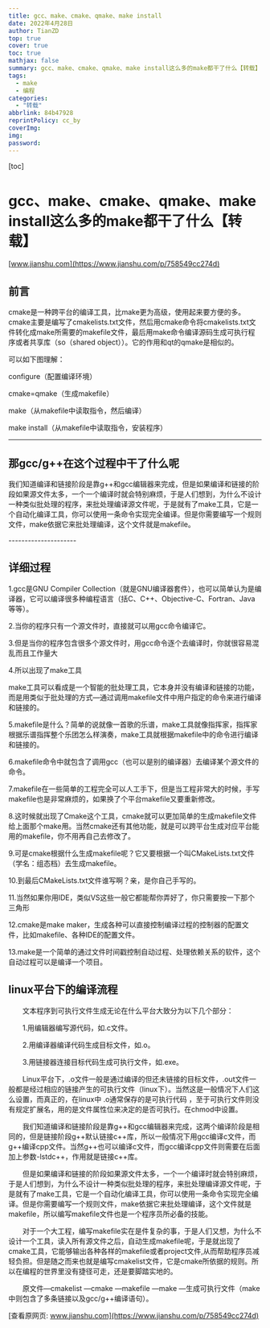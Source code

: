 ```yaml
---
title: gcc、make、cmake、qmake、make install
date: 2022年4月28日
author: TianZD
top: true
cover: true
toc: true
mathjax: false
summary: gcc、make、cmake、qmake、make install这么多的make都干了什么【转载】
tags:
  - make
  - 编程
categories:
  - "转载"
abbrlink: 84b47928
reprintPolicy: cc_by
coverImg:
img:
password:
---
```

[toc]

# gcc、make、cmake、qmake、make install这么多的make都干了什么【转载】

[www.jianshu.com](https://www.jianshu.com/p/758549cc274d)

## 前言

cmake是一种跨平台的编译工具，比make更为高级，使用起来要方便的多。cmake主要是编写了cmakelists.txt文件，然后用cmake命令将cmakelists.txt文件转化成make所需要的makefile文件，最后用make命令编译源码生成可执行程序或者共享库（so（shared object））。它的作用和qt的qmake是相似的。

可以如下图理解：

configure（配置编译环境）

cmake=qmake（生成makefile）

make（从makefile中读取指令，然后编译）

make install（从makefile中读取指令，安装程序）

* * *

## 那gcc/g++在这个过程中干了什么呢

我们知道编译和链接阶段是靠g++和gcc编辑器来完成，但是如果编译和链接的阶段如果源文件太多，一个一个编译时就会特别麻烦，于是人们想到，为什么不设计一种类似批处理的程序，来批处理编译源文件呢，于是就有了make工具，它是一个自动化编译工具，你可以使用一条命令实现完全编译。但是你需要编写一个规则文件，make依据它来批处理编译，这个文件就是makefile。

\---------------------

## 详细过程

1.gcc是GNU Compiler Collection（就是GNU编译器套件），也可以简单认为是编译器，它可以编译很多种编程语言（括C、C++、Objective-C、Fortran、Java等等）。

2.当你的程序只有一个源文件时，直接就可以用gcc命令编译它。

3.但是当你的程序包含很多个源文件时，用gcc命令逐个去编译时，你就很容易混乱而且工作量大

4.所以出现了make工具

make工具可以看成是一个智能的批处理工具，它本身并没有编译和链接的功能，而是用类似于批处理的方式—通过调用makefile文件中用户指定的命令来进行编译和链接的。

5.makefile是什么？简单的说就像一首歌的乐谱，make工具就像指挥家，指挥家根据乐谱指挥整个乐团怎么样演奏，make工具就根据makefile中的命令进行编译和链接的。

6.makefile命令中就包含了调用gcc（也可以是别的编译器）去编译某个源文件的命令。

7.makefile在一些简单的工程完全可以人工手下，但是当工程非常大的时候，手写makefile也是非常麻烦的，如果换了个平台makefile又要重新修改。

8.这时候就出现了Cmake这个工具，cmake就可以更加简单的生成makefile文件给上面那个make用。当然cmake还有其他功能，就是可以跨平台生成对应平台能用的makefile，你不用再自己去修改了。

9.可是cmake根据什么生成makefile呢？它又要根据一个叫CMakeLists.txt文件（学名：组态档）去生成makefile。

10.到最后CMakeLists.txt文件谁写啊？亲，是你自己手写的。

11.当然如果你用IDE，类似VS这些一般它都能帮你弄好了，你只需要按一下那个三角形

12.cmake是make maker，生成各种可以直接控制编译过程的控制器的配置文件，比如makefile、各种IDE的配置文件。

13.make是一个简单的通过文件时间戳控制自动过程、处理依赖关系的软件，这个自动过程可以是编译一个项目。

## linux平台下的编译流程

　　文本程序到可执行文件生成无论在什么平台大致分为以下几个部分：

　　1.用编辑器编写源代码，如.c文件。

　　2.用编译器编译代码生成目标文件，如.o。

　　3.用链接器连接目标代码生成可执行文件，如.exe。

　　Linux平台下，.o文件一般是通过编译的但还未链接的目标文件，.out文件一般都是经过相应的链接产生的可执行文件（linux下）。当然这是一般情况下人们这么设置，而真正的，在linux中 .o通常保存的是可执行代码 ，至于可执行文件则没有规定扩展名，用的是文件属性位来决定的是否可执行。在chmod中设置。

　　我们知道编译和链接阶段是靠g++和gcc编辑器来完成，这两个编译阶段是相同的，但是链接阶段g++默认链接c++库，所以一般情况下用gcc编译c文件，而g++编译cpp文件。当然g++也可以编译c文件，而gcc编译cpp文件则需要在后面加上参数-lstdc++，作用就是链接c++库。

　　但是如果编译和链接的阶段如果源文件太多，一个一个编译时就会特别麻烦，于是人们想到，为什么不设计一种类似批处理的程序，来批处理编译源文件呢，于是就有了make工具，它是一个自动化编译工具，你可以使用一条命令实现完全编译。但是你需要编写一个规则文件，make依据它来批处理编译，这个文件就是makefile，所以编写makefile文件也是一个程序员所必备的技能。

　　对于一个大工程，编写makefile实在是件复杂的事，于是人们又想，为什么不设计一个工具，读入所有源文件之后，自动生成makefile呢，于是就出现了cmake工具，它能够输出各种各样的makefile或者project文件,从而帮助程序员减轻负担。但是随之而来也就是编写cmakelist文件，它是cmake所依据的规则。所以在编程的世界里没有捷径可走，还是要脚踏实地的。

　　原文件—cmakelist —cmake —makefile —make —生成可执行文件（make中则包含了多条链接以及gcc/g++编译语句）。

[查看原网页: www.jianshu.com](https://www.jianshu.com/p/758549cc274d)